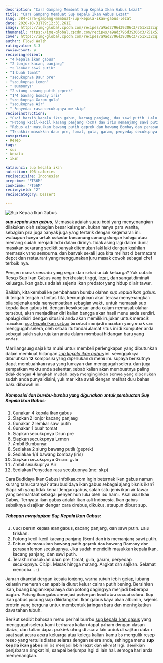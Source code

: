 ```yaml
---
description: "Cara Gampang Membuat Sup Kepala Ikan Gabus Lezat"
title: "Cara Gampang Membuat Sup Kepala Ikan Gabus Lezat"
slug: 384-cara-gampang-membuat-sup-kepala-ikan-gabus-lezat
date: 2020-10-31T19:12:33.261Z
image: https://img-global.cpcdn.com/recipes/a9ad2796d39306c3/751x532cq70/sup-kepala-ikan-gabus-foto-resep-utama.jpg
thumbnail: https://img-global.cpcdn.com/recipes/a9ad2796d39306c3/751x532cq70/sup-kepala-ikan-gabus-foto-resep-utama.jpg
cover: https://img-global.cpcdn.com/recipes/a9ad2796d39306c3/751x532cq70/sup-kepala-ikan-gabus-foto-resep-utama.jpg
author: Floyd Walsh
ratingvalue: 3.3
reviewcount: 9
recipeingredient:
- "4 kepala ikan gabus"
- "2 lonjor kacang panjang"
- "2 lembar sawi putih"
- "1 buah tomat"
- "secukupnya Daun pre"
- "secukupnya Lemon"
- " Bumbunya"
- "2 siung bawang putih geprek"
- "1/4 bawang bombay iris"
- "secukupnya Garam gula"
- "secukupnya Air"
- " Penyedap rasa secukupnya me skip"
recipeinstructions:
- "Cuci bersih kepala ikan gabus, kacang panjang, dan sawi putih. Lalu tiriskan."
- "Potong kecil-kecil kacang panjang (5cm) dan iris memanjang sawi putih."
- "Rebus air masukkan bawang putih geprek dan bawang Bombay dan perasan lemon secukupnya. Jika sudah mendidih masukkan kepala ikan, kacang panjang, dan sawi putih."
- "Terakhir masukkan daun pre, tomat, gula, garam, penyedap secukupnya. Cicipi. Masak hingga matang. Angkat dan sajikan. Selamat mencoba... :)"
categories:
- Resep
tags:
- sup
- kepala
- ikan

katakunci: sup kepala ikan 
nutrition: 196 calories
recipecuisine: Indonesian
preptime: "PT36M"
cooktime: "PT56M"
recipeyield: "2"
recipecategory: Dessert

---
```



![Sup Kepala Ikan Gabus](https://img-global.cpcdn.com/recipes/a9ad2796d39306c3/751x532cq70/sup-kepala-ikan-gabus-foto-resep-utama.jpg)

<b><i>sup kepala ikan gabus</i></b>, Memasak adalah suatu hobi yang menyenangkan dilakukan oleh sebagian besar kalangan. bukan hanya para wanita, sebagian pria juga banyak juga yang tertarik dengan kegemaran ini. walaupun hanya untuk sekedar bersenang senang dengan kolega atau memang sudah menjadi hobi dalam dirinya. tidak asing lagi dalam dunia masakan sekarang sedikit banyak ditemukan laki laki dengan keahlian memasak yang sempurna, dan banyak sekali juga kita melihat di bermacam depot dan restaurant yang menggunakan juru masak cowok sebagai chef terbaik nya.

Pengen masak sesuatu yang segar dan sehat untuk keluarga? Yuk cobain Resep Sup Ikan Gabus yang berkhasiat tinggi, lezat, dan sangat diminati keluarga. Ikan gabus adalah sejenis ikan predator yang hidup di air tawar.

Baiklah, kita kembali ke pembahasan bumbu olahan <i>sup kepala ikan gabus</i>. di tengah tengah rutinitas kita, kemungkinan akan terasa menyenangkan bila sejenak anda menyempatkan sebagian waktu untuk memasak sup kepala ikan gabus ini. dengan kesuksesan anda dalam memasak olahan tersebut, akan menjadikan diri kalian bangga akan hasil menu anda sendiri. apalagi disini dengan situs ini anda akan memiliki rujukan untuk meracik masakan <u>sup kepala ikan gabus</u> tersebut menjadi masakan yang enak dan menggugah selera, oleh sebab itu tandai alamat situs ini di komputer anda sebagai salah satu rujukan anda dalam membuat hidangan baru yang endes.


Mari langsung saja kita mulai untuk membeli perlengkapan yang dibutuhkan dalam membuat hidangan <u><i>sup kepala ikan gabus</i></u> ini. seenggaknya dibutuhkan <b>12</b> komposisi yang diperlukan di menu ini. supaya berikutnya dapat membuahkan rasa yang lumayan dan menggugah selera. dan juga sempatkan waktu anda sebentar, sebab kalian akan membuatnya paling tidak dengan <b>4</b> langkah mudah. saya menginginkan semua yang diperlukan sudah anda punyai disini, yuk mari kita awali dengan melihat dulu bahan baku dibawah ini.

<!--inarticleads1-->

##### Komposisi dan bumbu-bumbu yang digunakan untuk pembuatan Sup Kepala Ikan Gabus:

1. Gunakan 4 kepala ikan gabus
1. Siapkan 2 lonjor kacang panjang
1. Gunakan 2 lembar sawi putih
1. Gunakan 1 buah tomat
1. Siapkan secukupnya Daun pre
1. Siapkan secukupnya Lemon
1. Ambil  Bumbunya:
1. Sediakan 2 siung bawang putih (geprek)
1. Sediakan 1/4 bawang bombay (iris)
1. Siapkan secukupnya Garam gula
1. Ambil secukupnya Air
1. Sediakan  Penyedap rasa secukupnya (me: skip)


Cara Budidaya Ikan Gabus Infoikan.com Ingin beternak ikan gabus namun kurang tahu caranya? atau budidaya ikan gabus sebagai ajang bisnis ikan? Siapa sih yang tidak kenal dengan gabus, salah satu jenis ikan air tawar yang bermanfaat sebagai penyenmuh luka oleh ibu hamil. Asal usul Ikan Gabus, Ternyata ikan gabus adalah ikan asli Indonesia. Ikan gabus sebaiknya disajikan dengan cara direbus, dikukus, ataupun dibuat sup. 

<!--inarticleads2-->

##### Tahapan menyiapkan Sup Kepala Ikan Gabus:

1. Cuci bersih kepala ikan gabus, kacang panjang, dan sawi putih. Lalu tiriskan.
1. Potong kecil-kecil kacang panjang (5cm) dan iris memanjang sawi putih.
1. Rebus air masukkan bawang putih geprek dan bawang Bombay dan perasan lemon secukupnya. Jika sudah mendidih masukkan kepala ikan, kacang panjang, dan sawi putih.
1. Terakhir masukkan daun pre, tomat, gula, garam, penyedap secukupnya. Cicipi. Masak hingga matang. Angkat dan sajikan. Selamat mencoba... :)


Jantan ditandai dengan kepala lonjong, warna tubuh lebih gelap, lubang kelamin memerah dan apabila diurut keluar cairan putih bening. Bersihkan ikan, buang bagian kepalanya dan potong dagingnya menjadi beberapa bagian. Potong ikan gabus menjadi potongan kecil atau sesuai selera. Sup ikan gabus pucung siap dihidangkan. Ikan gabus kaya akan albumin, sejenis protein yang berguna untuk membentuk jaringan baru dan meningkatkan daya tahan tubuh. 

Berikut sedikit bahasan menu perihal bumbu <u>sup kepala ikan gabus</u> yang menggugah selera. kami berharap kalian dapat paham dengan ulasan diatas, dan kalian dapat praktek ulang di acara lain untuk di sajikan dalam saat saat acara acara keluarga atau kolega kalian. kamu bs mengulik resep resep yang tertulis diatas selaras dengan selera anda, sehingga menu <b>sup kepala ikan gabus</b> ini bs menjadi lebih lezat dan nikmat lagi. demikian penjabaran singkat ini, sampai berjumpa lagi di lain hal. semoga hari anda menyenangkan.
